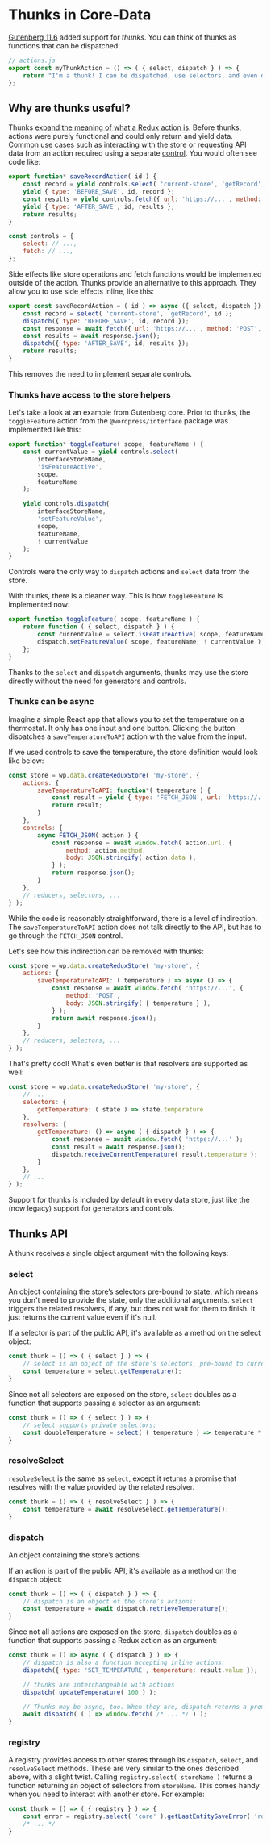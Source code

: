 # Thunks in Core-Data

[Gutenberg 11.6](https://github.com/WordPress/gutenberg/pull/27276) added support for _thunks_. You can think of thunks as functions that can be dispatched:

```js
// actions.js
export const myThunkAction = () => ( { select, dispatch } ) => {
	return "I'm a thunk! I can be dispatched, use selectors, and even dispatch other actions.";
};
```

## Why are thunks useful?

Thunks [expand the meaning of what a Redux action is](https://jsnajdr.wordpress.com/2021/10/04/motivation-for-thunks/). Before thunks, actions were purely functional and could only return and yield data. Common use cases such as interacting with the store or requesting API data from an action required using a separate [control](https://developer.wordpress.org/block-editor/reference-guides/packages/packages-data/#controls). You would often see code like:

```js
export function* saveRecordAction( id ) {
	const record = yield controls.select( 'current-store', 'getRecord', id );
	yield { type: 'BEFORE_SAVE', id, record };
	const results = yield controls.fetch({ url: 'https://...', method: 'POST', data: record });
	yield { type: 'AFTER_SAVE', id, results };
	return results;
}

const controls = {
	select: // ...,
	fetch: // ...,
};
```

Side effects like store operations and fetch functions would be implemented outside of the action. Thunks provide an alternative to this approach. They allow you to use side effects inline, like this:

```js
export const saveRecordAction = ( id ) => async ({ select, dispatch }) => {
	const record = select( 'current-store', 'getRecord', id );
	dispatch({ type: 'BEFORE_SAVE', id, record });
	const response = await fetch({ url: 'https://...', method: 'POST', data: record });
	const results = await response.json();
	dispatch({ type: 'AFTER_SAVE', id, results });
	return results;
}
```

This removes the need to implement separate controls.

### Thunks have access to the store helpers

Let's take a look at an example from Gutenberg core. Prior to thunks, the `toggleFeature` action from the `@wordpress/interface` package was implemented like this:

```js
export function* toggleFeature( scope, featureName ) {
	const currentValue = yield controls.select(
		interfaceStoreName,
		'isFeatureActive',
		scope,
		featureName
	);

	yield controls.dispatch(
		interfaceStoreName,
		'setFeatureValue',
		scope,
		featureName,
		! currentValue
	);
}
```

Controls were the only way to `dispatch` actions and `select` data from the store.

With thunks, there is a cleaner way. This is how `toggleFeature` is implemented now:

```js
export function toggleFeature( scope, featureName ) {
	return function ( { select, dispatch } ) {
		const currentValue = select.isFeatureActive( scope, featureName );
		dispatch.setFeatureValue( scope, featureName, ! currentValue );
	};
}
```

Thanks to the `select` and `dispatch` arguments, thunks may use the store directly without the need for generators and controls.

### Thunks can be async

Imagine a simple React app that allows you to set the temperature on a thermostat. It only has one input and one button. Clicking the button dispatches a `saveTemperatureToAPI` action with the value from the input.

If we used controls to save the temperature, the store definition would look like below:

```js
const store = wp.data.createReduxStore( 'my-store', {
	actions: {
		saveTemperatureToAPI: function*( temperature ) {
			const result = yield { type: 'FETCH_JSON', url: 'https://...', method: 'POST', data: { temperature } };
			return result;
		}
	},
	controls: {
		async FETCH_JSON( action ) {
			const response = await window.fetch( action.url, {
				method: action.method,
				body: JSON.stringify( action.data ),
			} );
			return response.json();
		}
	},
	// reducers, selectors, ...
} );
```

While the code is reasonably straightforward, there is a level of indirection. The `saveTemperatureToAPI` action does not talk directly to the API, but has to go through the `FETCH_JSON` control.

Let's see how this indirection can be removed with thunks:

```js
const store = wp.data.createReduxStore( 'my-store', {
	actions: {
		saveTemperatureToAPI: ( temperature ) => async () => {
			const response = await window.fetch( 'https://...', {
				method: 'POST',
				body: JSON.stringify( { temperature } ),
			} );
			return await response.json();
		}
	},
	// reducers, selectors, ...
} );
```

That's pretty cool! What's even better is that resolvers are supported as well:

```js
const store = wp.data.createReduxStore( 'my-store', {
	// ...
	selectors: {
		getTemperature: ( state ) => state.temperature
	},
	resolvers: {
		getTemperature: () => async ( { dispatch } ) => {
			const response = await window.fetch( 'https://...' );
			const result = await response.json();
			dispatch.receiveCurrentTemperature( result.temperature );
		}
	},
	// ...
} );
```

Support for thunks is included by default in every data store, just like the (now legacy) support for
generators and controls.

## Thunks API

A thunk receives a single object argument with the following keys:

### select

An object containing the store’s selectors pre-bound to state, which means you don't need to provide the state, only the additional arguments. `select` triggers the related resolvers, if any, but does not wait for them to finish. It just returns the current value even if it's null.


If a selector is part of the public API, it's available as a method on the select object:

```js
const thunk = () => ( { select } ) => {
	// select is an object of the store’s selectors, pre-bound to current state:
	const temperature = select.getTemperature();
}
```

Since not all selectors are exposed on the store, `select` doubles as a function that supports passing a selector as an argument:

```js
const thunk = () => ( { select } ) => {
	// select supports private selectors:
	const doubleTemperature = select( ( temperature ) => temperature * 2 );
}
```

### resolveSelect

`resolveSelect` is the same as `select`, except it returns a promise that resolves with the value provided by the related resolver.

```js
const thunk = () => ( { resolveSelect } ) => {
	const temperature = await resolveSelect.getTemperature();
}
```

### dispatch

An object containing the store’s actions

If an action is part of the public API, it's available as a method on the `dispatch` object:

```js
const thunk = () => ( { dispatch } ) => {
	// dispatch is an object of the store’s actions:
	const temperature = await dispatch.retrieveTemperature();
}
```

Since not all actions are exposed on the store, `dispatch` doubles as a function that supports passing a Redux action as an argument:

```js
const thunk = () => async ( { dispatch } ) => {
	// dispatch is also a function accepting inline actions:
	dispatch({ type: 'SET_TEMPERATURE', temperature: result.value });

	// thunks are interchangeable with actions
	dispatch( updateTemperature( 100 ) );

	// Thunks may be async, too. When they are, dispatch returns a promise
	await dispatch( ( ) => window.fetch( /* ... */ ) );
}
```

### registry

A registry provides access to other stores through its `dispatch`, `select`, and `resolveSelect` methods.
These are very similar to the ones described above, with a slight twist. Calling `registry.select( storeName )` returns a function returning an object of selectors from `storeName`. This comes handy when you need to interact with another store. For example:

```js
const thunk = () => ( { registry } ) => {
	const error = registry.select( 'core' ).getLastEntitySaveError( 'root', 'menu', menuId );
	/* ... */
}
```
